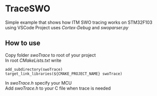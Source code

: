 # TraceSWO
Simple example that shows how ITM SWO tracing works on STM32F103 using VSCode 
Project uses _Cortex-Debug_ and _swoparser.py_
  
## How to use
Copy folder _swoTrace_ to root of your project  
In root _CMakeLists.txt_ write  
```
add_subdirectory(swoTrace)
target_link_libraries(${CMAKE_PROJECT_NAME} swoTrace)
```
In _swoTrace.h_ specify your MCU  
Add _swoTrace.h_ to your C file when trace is needed